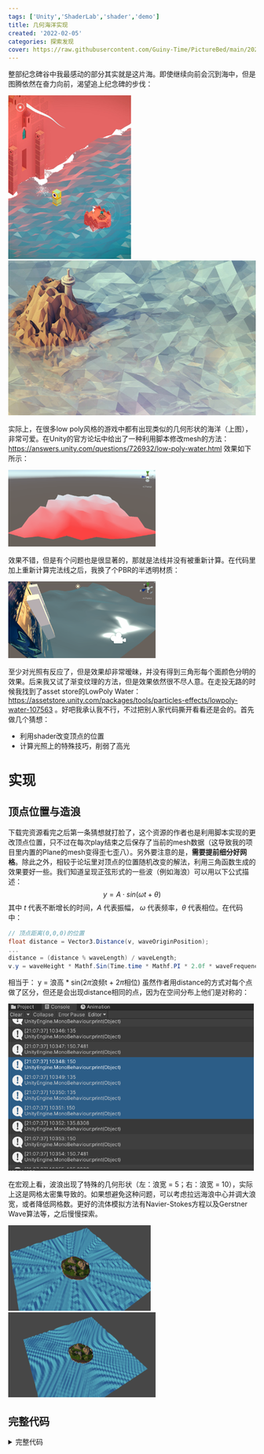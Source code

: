 ```yaml
---
tags: ['Unity','ShaderLab','shader','demo']
title: 几何海洋实现
created: '2022-02-05'
categories: 探索发现
cover: https://raw.githubusercontent.com/Guiny-Time/PictureBed/main/20220207012357.png
---
```


整部纪念碑谷中我最感动的部分其实就是这片海。即使继续向前会沉到海中，但是图腾依然在奋力向前，渴望追上纪念碑的步伐：

<img src="https://raw.githubusercontent.com/Guiny-Time/PictureBed/main/20220206022928.png" width=250 style="display:inline"/><img src="https://raw.githubusercontent.com/Guiny-Time/PictureBed/main/20220206023646.png" width=530 style="display:inline"/>

实际上，在很多low poly风格的游戏中都有出现类似的几何形状的海洋（上图），非常可爱。在Unity的官方论坛中给出了一种利用脚本修改mesh的方法：https://answers.unity.com/questions/726932/low-poly-water.html  效果如下所示：

<img src="https://raw.githubusercontent.com/Guiny-Time/PictureBed/main/%E5%87%A0%E4%BD%95%E6%B5%B7%E6%B4%8B1.gif" width=300/>

效果不错，但是有个问题也是很显著的，那就是法线并没有被重新计算。在代码里加上重新计算完法线之后，我换了个PBR的半透明材质：

<img src="https://raw.githubusercontent.com/Guiny-Time/PictureBed/main/%E5%87%A0%E4%BD%95%E6%B5%B7%E6%B4%8B2.gif" width=300/>

至少对光照有反应了，但是效果却非常暧昧，并没有得到三角形每个面颜色分明的效果。后来我又试了渐变纹理的方法，但是效果依然很不尽人意。在走投无路的时候我找到了asset store的LowPoly Water：https://assetstore.unity.com/packages/tools/particles-effects/lowpoly-water-107563 。好吧我承认我不行，不过把别人家代码撕开看看还是会的。首先做几个猜想：
- 利用shader改变顶点的位置
- 计算光照上的特殊技巧，削弱了高光

# 实现
## 顶点位置与造浪
下载完资源看完之后第一条猜想就打脸了，这个资源的作者也是利用脚本实现的更改顶点位置，只不过在每次play结束之后保存了当前的mesh数据（这导致我的项目里内置的Plane的mesh变得歪七歪八）。另外要注意的是，**需要提前细分好网格**。除此之外，相较于论坛里对顶点的位置随机改变的解法，利用三角函数生成的效果要好一些。我们知道呈现正弦形式的一些波（例如海浪）可以用以下公式描述：
$$y = A \cdot sin(\omega t + \theta)$$
其中 $t$ 代表不断增长的时间，$A$ 代表振幅， $\omega$ 代表频率，$\theta$ 代表相位。在代码中：
```C#
// 顶点距离(0,0,0)的位置
float distance = Vector3.Distance(v, waveOriginPosition);
...
distance = (distance % waveLength) / waveLength;
v.y = waveHeight * Mathf.Sin(Time.time * Mathf.PI * 2.0f * waveFrequency + (Mathf.PI * 2.0f * distance))
```
相当于：
y = 浪高 * sin(2$\pi$浪频t + 2$\pi$相位)
虽然作者用distance的方式对每个点做了区分，但还是会出现distance相同的点，因为在空间分布上他们是对称的：

<img src="https://raw.githubusercontent.com/Guiny-Time/PictureBed/main/20220208211032.png" width=500/>

在宏观上看，波浪出现了特殊的几何形状（左：浪宽 = 5；右：浪宽 = 10），实际上这是网格太密集导致的。如果想避免这种问题，可以考虑拉远海浪中心并调大浪宽，或者降低网格数。更好的流体模拟方法有Navier-Stokes方程以及Gerstner Wave算法等，之后慢慢探索。

<img src="https://raw.githubusercontent.com/Guiny-Time/PictureBed/main/20220208211400.png" width=290 style="display:inline"/><img src="https://raw.githubusercontent.com/Guiny-Time/PictureBed/main/20220208211555.png" width=300 style="display:inline"/>

## 完整代码

<details>
  <summary>完整代码</summary>
  <markdown>
  ```C#
using UnityEngine;

namespace LowPolyWater
{
    public class LowPolyWater : MonoBehaviour
    {
        public float waveHeight = 0.5f;     // 浪高
        public float waveFrequency = 0.5f;  // 频率（浪的速度）
        public float waveLength = 0.75f;    // 浪宽

        //Position where the waves originate from
        public Vector3 waveOriginPosition = new Vector3(0.0f, 0.0f, 0.0f);

        MeshFilter meshFilter;
        Mesh mesh;
        // 所有顶点，接下来就是在这上面做文章
        Vector3[] vertices;

        private void Awake()
        {
            meshFilter = GetComponent<MeshFilter>();
        }

        void Start()
        {
            CreateMeshLowPoly(meshFilter);
        }

        // 重新排列网格顶点以创建lowpoly效果
        void CreateMeshLowPoly(MeshFilter mf)
        {
            mesh = mf.sharedMesh;

            // 获取当前（开始时）的顶点
            Vector3[] originalVertices = mesh.vertices;

            // 获取三角形列表
            int[] triangles = mesh.triangles;

            // 分配顶点来创建网格外的三角形
            Vector3[] vertices = new Vector3[triangles.Length];
            for (int i = 0; i < triangles.Length; i++)
            {
                vertices[i] = originalVertices[triangles[i]];
                triangles[i] = i;
            }

            // 更新顶点并重新计算边界和法线
            mesh.vertices = vertices;
            mesh.SetTriangles(triangles, 0);
            mesh.RecalculateBounds();
            mesh.RecalculateNormals();
            this.vertices = mesh.vertices;
        }
        
        void Update()
        {
            GenerateWaves();
        }

        // 根据用户设定的系数产生对应的浪
        void GenerateWaves()
        {
            // 遍历每个顶点
            for (int i = 0; i < vertices.Length; i++)
            {
                Vector3 v = vertices[i];

                // Initially set the wave height to 0
                v.y = 0.0f;

                //Get the distance between wave origin position and the current vertex
                float distance = Vector3.Distance(v, waveOriginPosition);
                distance = (distance % waveLength) / waveLength;

                // 用三角函数来模拟的波浪，效果比随机生成的更好
                v.y = waveHeight * Mathf.Sin(Time.time * Mathf.PI * 2.0f * waveFrequency
                + (Mathf.PI * 2.0f * distance));
                
                // 更新顶点位置
                vertices[i] = v;
            }

            // 更新网格信息
            mesh.vertices = vertices;
            mesh.RecalculateNormals();
            // 优化网格以便频繁更新
            mesh.MarkDynamic();
            // 将新的网格写入内存
            meshFilter.mesh = mesh;
        }
    }
```
  </markdown>
</details>

